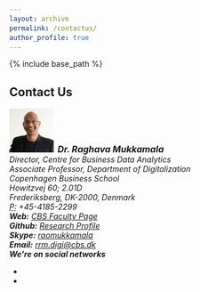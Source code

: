 ```yaml
---
layout: archive
permalink: /contactus/
author_profile: true
---
```


{% include base_path %}



<!-- Section: contact -->
<section id="contact" class="home-section parallax-window4">
  <div class="heading-contact">
    <div class="container w-100 p-0 m-0">
      <div class="row">
        <div class="col-lg-8 col-lg-offset-2 m-0">
          <div class="wow bounceInDown" data-wow-delay="0.4s">
            <div class="section-heading">
              <h2 class="text-left">Contact Us</h2>
            </div>
          </div>
        </div>
      </div>
    </div>
  </div>
  <div class="container p-0 m-0 w-100">
    <div class="row">
      <div class="col-lg-5 col-md-5">
        <div class="widget-contact">
          <address>
          <strong><img src="/images/teams/raghava1.jpg" alt='Raghava Mukkamala' width="80" class="img-circle table-bordered" > &nbsp;<span style="font-size:16px">Dr. Raghava Mukkamala</span></strong><br>
          Director, Centre for Business Data Analytics <br>
          Associate Professor, Department of Digitalization<br>
          Copenhagen Business School<br>
          Howitzvej 60; 2.01D<br>
          Frederiksberg, DK-2000, Denmark<br>
          <abbr title="Phone">P:</abbr> +45-4185-2299
          </address>
          <address>
          <strong>Web:</strong> <a href="http://www.cbs.dk/en/staff/rrmitm" target="blank">CBS Faculty Page</a>
          </address>
          <address>
          <strong>Github:</strong> <a href=" https://raghavamukkamala.github.io" target="blank">Research Profile</a>
          </address>
          <address>
          <strong>Skype:</strong> <a href="skype:raomukkamala?add">raomukkamala</a>
          </address>
          <address>
          <strong>Email:</strong> <a href="mailto:#">rrm.digi@cbs.dk</a>
          </address>
          <address>
          <strong>We're on social networks</strong><br>
          <ul class="company-social p-0">
            <li class="social-facebook"><a href="https://www.facebook.com/CBSBDA/?fref=ts" target="blank"><i class="fa fa-facebook"></i></a></li>
            <li class="social-twitter"><a href="https://twitter.com/search?q=socialsetanalysis&amp;src=typd" target="blank"><i class="fa fa-twitter"></i></a></li>
          </ul>
          </address>
        </div>
      </div>
      <div class="col-lg-7 col-md-7">
        <div class="boxed-greys">
          <div id="MyGmaps" style="width:100%;height:250px;"></div>
        </div>
      </div>
    </div>
  </div>
</section>
<!-- /Section: contact -->
